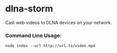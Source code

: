 # dlna-storm
Cast web videos to DLNA devices on your network.

### Command Line Usage:
```
node index --url http://url.to/video.mp4
```
